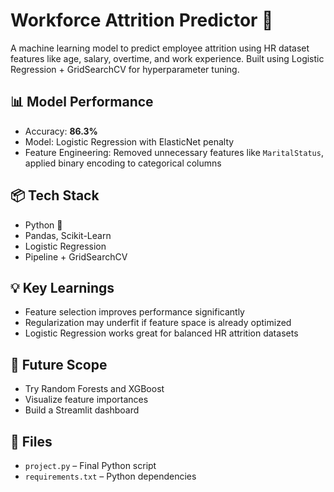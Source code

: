 # Workforce Attrition Predictor 🚀

A machine learning model to predict employee attrition using HR dataset features like age, salary, overtime, and work experience. Built using Logistic Regression + GridSearchCV for hyperparameter tuning.

## 📊 Model Performance
- Accuracy: **86.3%**
- Model: Logistic Regression with ElasticNet penalty
- Feature Engineering: Removed unnecessary features like `MaritalStatus`, applied binary encoding to categorical columns

## 📦 Tech Stack
- Python 🐍
- Pandas, Scikit-Learn
- Logistic Regression
- Pipeline + GridSearchCV

## 💡 Key Learnings
- Feature selection improves performance significantly
- Regularization may underfit if feature space is already optimized
- Logistic Regression works great for balanced HR attrition datasets

## 🧠 Future Scope
- Try Random Forests and XGBoost
- Visualize feature importances
- Build a Streamlit dashboard

## 📁 Files
- `project.py` – Final Python script
- `requirements.txt` – Python dependencies
